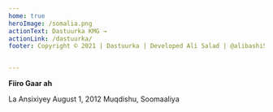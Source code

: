 ```yaml
---
home: true
heroImage: /somalia.png
actionText: Dastuurka KMG →
actionLink: /dastuurka/
footer: Copyright © 2021 | Dastuurka | Developed Ali Salad | @alibashi5


---
```


<div class="tip custom-block"><p class="custom-block-title"></p><strong>Fiiro Gaar ah</strong><p>La Ansixiyey August 1, 2012 Muqdishu, Soomaaliya</p></div>


